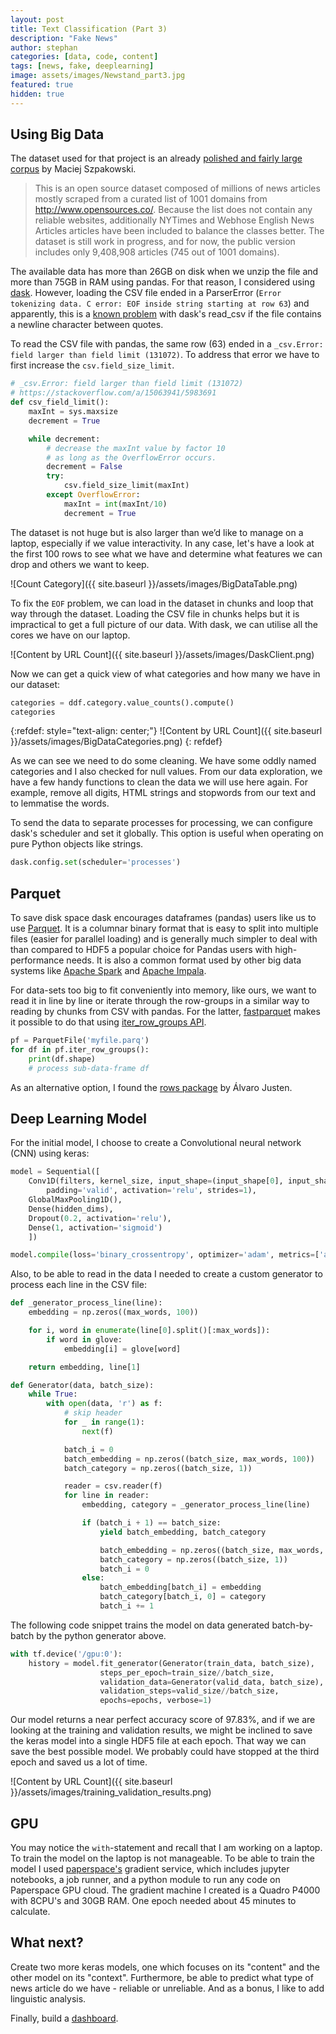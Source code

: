```yaml
---
layout: post
title: Text Classification (Part 3)
description: "Fake News"
author: stephan
categories: [data, code, content]
tags: [news, fake, deeplearning]
image: assets/images/Newstand_part3.jpg
featured: true
hidden: true
---
```


## Using Big Data

The dataset used for that project is an already [polished and fairly large corpus](https://github.com/several27/FakeNewsCorpus) by Maciej Szpakowski.

> This is an open source dataset composed of millions of news articles mostly scraped from a curated list of 1001 domains from http://www.opensources.co/. Because the list does not contain any reliable websites, additionally NYTimes and Webhose English News Articles articles have been included to balance the classes better. The dataset is still work in progress, and for now, the public version includes only 9,408,908 articles (745 out of 1001 domains).

The available data has more than 26GB on disk when we unzip the file and more than 75GB in RAM using pandas. For that reason, I considered using [dask](https://dask.org/). However, loading the CSV file ended in a ParserError (`Error tokenizing data. C error: EOF inside string starting at row 63`) and apparently, this is a [known problem](https://stackoverflow.com/q/45752805/5983691) with dask's read_csv if the file contains a newline character between quotes.

To read the CSV file with pandas, the same row (63) ended in a `_csv.Error: field larger than field limit (131072)`. To address that error we have to first increase the `csv.field_size_limit`.

```python
# _csv.Error: field larger than field limit (131072)
# https://stackoverflow.com/a/15063941/5983691
def csv_field_limit():
    maxInt = sys.maxsize
    decrement = True

    while decrement:
        # decrease the maxInt value by factor 10
        # as long as the OverflowError occurs.
        decrement = False
        try:
            csv.field_size_limit(maxInt)
        except OverflowError:
            maxInt = int(maxInt/10)
            decrement = True
```

The dataset is not huge but is also larger than we’d like to manage on a laptop, especially if we value interactivity. In any case, let's have a look at the first 100 rows to see what we have and determine what features we can drop and others we want to keep.

![Count Category]({{ site.baseurl }}/assets/images/BigDataTable.png)

To fix the `EOF` problem, we can load in the dataset in chunks and loop that way through the dataset. Loading the CSV file in chunks helps but it is impractical to get a full picture of our data. With dask, we can utilise all the cores we have on our laptop.

![Content by URL Count]({{ site.baseurl }}/assets/images/DaskClient.png)

Now we can get a quick view of what categories and how many we have in our dataset:

```python
categories = ddf.category.value_counts().compute()
categories
```
{:refdef: style="text-align: center;"}
![Content by URL Count]({{ site.baseurl }}/assets/images/BigDataCategories.png)
{: refdef}


As we can see we need to do some cleaning. We have some oddly named categories and I also checked for null values. From our data exploration, we have a few handy functions to clean the data we will use here again. For example, remove all digits, HTML strings and stopwords from our text and to lemmatise the words.

To send the data to separate processes for processing, we can configure dask's scheduler and set it globally. This option is useful when operating on pure Python objects like strings.

```python
dask.config.set(scheduler='processes')
```

## Parquet

To save disk space dask encourages dataframes (pandas) users like us to use [Parquet](https://parquet.apache.org/). It is a columnar binary format that is easy to split into multiple files (easier for parallel loading) and is generally much simpler to deal with than compared to HDF5 a popular choice for Pandas users with high-performance needs. It is also a common format used by other big data systems like [Apache Spark](https://spark.apache.org/) and [Apache Impala](https://impala.apache.org/).

For data-sets too big to fit conveniently into memory, like ours, we want to read it in line by line or iterate through the row-groups in a similar way to reading by chunks from CSV with pandas. For the latter, [fastparquet](https://fastparquet.readthedocs.io/en) makes it possible to do that using [iter_row_groups API](https://fastparquet.readthedocs.io/en/latest/api.html#fastparquet.ParquetFile.iter_row_groups).

```python
pf = ParquetFile('myfile.parq')
for df in pf.iter_row_groups():
    print(df.shape)
    # process sub-data-frame df
```

As an alternative option, I found the [rows package](http://turicas.info/rows/) by  Álvaro Justen.

## Deep Learning Model

For the initial model, I choose to create a Convolutional neural network (CNN)  using keras:

```python
model = Sequential([
	Conv1D(filters, kernel_size, input_shape=(input_shape[0], input_shape[1]),
		padding='valid', activation='relu', strides=1),
	GlobalMaxPooling1D(),
	Dense(hidden_dims),
	Dropout(0.2, activation='relu'),
	Dense(1, activation='sigmoid')
	])

model.compile(loss='binary_crossentropy', optimizer='adam', metrics=['accuracy'])
```

Also, to be able to read in the data I needed to create a custom generator to process each line in the CSV file:

```python
def _generator_process_line(line):
    embedding = np.zeros((max_words, 100))

    for i, word in enumerate(line[0].split()[:max_words]):
        if word in glove:
            embedding[i] = glove[word]

    return embedding, line[1]

def Generator(data, batch_size):
    while True:
        with open(data, 'r') as f:
            # skip header
            for _ in range(1):
                next(f)

            batch_i = 0
            batch_embedding = np.zeros((batch_size, max_words, 100))
            batch_category = np.zeros((batch_size, 1))

            reader = csv.reader(f)
            for line in reader:
                embedding, category = _generator_process_line(line)

                if (batch_i + 1) == batch_size:
                    yield batch_embedding, batch_category

                    batch_embedding = np.zeros((batch_size, max_words, 100))
                    batch_category = np.zeros((batch_size, 1))
                    batch_i = 0
                else:
                    batch_embedding[batch_i] = embedding
                    batch_category[batch_i, 0] = category
                    batch_i += 1
```


The following code snippet trains the model on data generated batch-by-batch by the python generator above.


```python
with tf.device('/gpu:0'):
	history = model.fit_generator(Generator(train_data, batch_size),
					steps_per_epoch=train_size//batch_size,
					validation_data=Generator(valid_data, batch_size),
					validation_steps=valid_size//batch_size,
					epochs=epochs, verbose=1)
```

Our model returns a near perfect accuracy score of 97.83%, and if we are looking at the training and validation results, we might be inclined to save the keras model into a single HDF5 file at each epoch. That way we can save the best possible model. We probably could have stopped at the third epoch and saved us a lot of time.

![Content by URL Count]({{ site.baseurl }}/assets/images/training_validation_results.png)

## GPU

You may notice the `with`-statement and recall that I am working on a laptop. To train the model on the laptop is not manageable. To be able to train the model I used [paperspace's](https://www.paperspace.com/gradient) gradient service, which includes jupyter notebooks, a job runner, and a python module to run any code on Paperspace GPU cloud. The gradient machine I created is a Quadro P4000 with 8CPU's and 30GB RAM. One epoch needed about 45 minutes to calculate.

## What next?

Create two more keras models, one which focuses on its "content" and the other model on its "context". Furthermore, be able to predict what type of news article do we have - reliable or unreliable. And as a bonus, I like to add linguistic analysis.

Finally, build a [dashboard](https://dash.plot.ly/).
